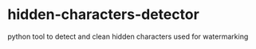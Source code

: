 # hidden-characters-detector
python tool to detect and clean hidden characters used for watermarking

